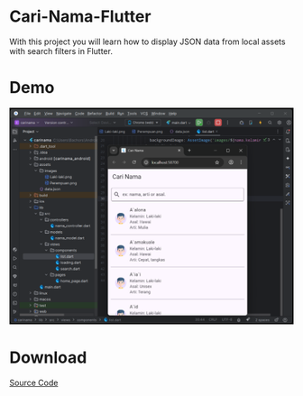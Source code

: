 # Cari-Nama-Flutter

With this project you will learn how to display JSON data from local assets with search filters in Flutter.

# Demo

<img src="https://github.com/bachors/Cari-Nama-Flutter/blob/main/demo.png"/>

# Download

<a href="https://github.com/bachors/Cari-Nama-Flutter/tree/master">Source Code</a>
